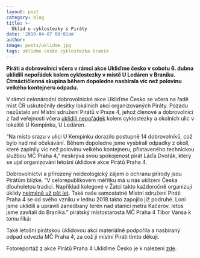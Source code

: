 ```yaml
---
layout: post
category: blog
title: >-  
  Úklid u cyklostezky s Piráty
date: '2019-04-07 00:01am'
author: 
image: posts/uklidme.jpg
tags: uklidme cesko cyklostezka branik 
---
```


<b>Piráti a dobrovolníci včera v rámci akce Ukliďme česko v sobotu 6. dubna uklidili nepořádek kolem cyklostezky v místě U Ledáren v Braníku. Čtrnáctičlenná skupina během dopoledne nasbírala víc než polovinu velkého kontejneru odpadu.</b>

V rámci celonárodní dobrovolnické akce Ukliďme Česko se včera na řadě míst ČR uskutečnily desítky lokálních akcí organizovaných Piráty. Pozadu nezůstalo ani Místní sdružení Pirátů v Praze 4, jehož členové a dobrovolníci z řad veřejnosti včera <a href="https://www.uklidmecesko.cz/event/20477">uklidili nepořádek</a> kolem cyklostezky a okolních ulic v lokalitě U Kempinku, U Ledáren. 

“Na místo srazu v ulici U Kempinku dorazilo postupně 14 dobrovolníků, což bylo nad mé očekávání. Během dopoledne jsme vysbírali odpadky z okolí, které zaplnily víc než polovinu velkého kontejneru, přistaveného technickou službou MČ Praha 4,” neskrývá svou spokojenost pirát Láďa Dvořák, který se ujal organizování letošní úklidové akce Pirátů Praha 4. 

Dobrovolnictví a přirozený neideologický zájem o ochranu přírody jsou Pirátům blízké. “V celorepublikovém měřítku má u nás uklízení Česka dlouholetou tradici. Například kolegové v Žatci takto každoročně organizují úklidy <a href="https://zatecky.denik.cz/zpravy_region/uklid_ohre_dobrovolnici_20130322.html">
 nejméně už pět let</a>. Také naše samostatné Místní sdružení Piráti Praha 4 se od svého vzniku v lednu 2018 takto zapojilo již podruhé. Loni jsme uklidili a upravili zanedbaný terén nad stanicí metra Kačerov. letos jsme zavítali do Braníka.” pirátský místostarosta MČ Praha 4 Tibor Vansa k tomu říká:

Také letošní pirátskou úklidovou akci materiálně podpořila a nasbíraný odpad odvezla MČ Praha 4, za což jí místní Piráti tímto děkuji.

Fotoreportáž z akce Pirátů Praha 4 Ukliďme Česko je k nalezení [zde](https://photos.google.com/share/AF1QipN4YZsJNbkcgqjgCOAX2GyGEK2894H6cWfvWRPKtC5OpSqwT-IbwZ-Pj6PqT5MI_Q?key=NVJjdkdQWlpYWWZoZGZpd1dRMG1leW1fUTFydVRB). 
